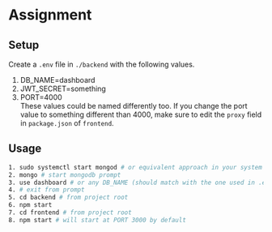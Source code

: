 # Assignment

## Setup
Create a `.env` file in `./backend` with the following values. 
1. DB_NAME=dashboard
2. JWT_SECRET=something
3. PORT=4000  
These values could be named differently too. If you change the port value to something different than 4000, make sure to edit the `proxy` field in `package.json` of `frontend`.  

## Usage
``` bash
1. sudo systemctl start mongod # or equivalent approach in your system
2. mongo # start mongodb prompt
3. use dashboard # or any DB_NAME (should match with the one used in .env file)
4. # exit from prompt
5. cd backend # from project root
6. npm start
7. cd frontend # from project root
8. npm start # will start at PORT 3000 by default
```
